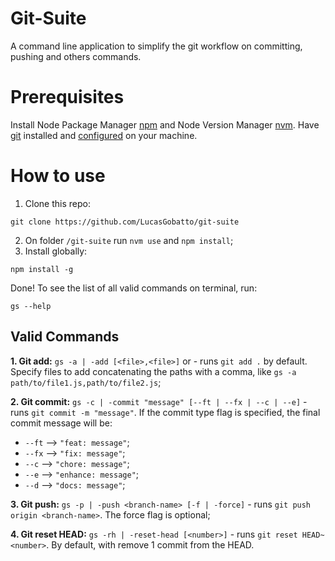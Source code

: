 # Git-Suite

A command line application to simplify the git workflow on committing, pushing and others commands.

# Prerequisites

Install Node Package Manager [npm](https://www.npmjs.com/) and Node Version Manager [nvm](https://github.com/nvm-sh/nvm/blob/master/README.md#installing-and-updating). Have [git](https://git-scm.com/) installed and [configured](https://git-scm.com/book/en/v2/Getting-Started-First-Time-Git-Setup) on your machine.

# How to use

1. Clone this repo:
```
git clone https://github.com/LucasGobatto/git-suite
```
2. On folder `/git-suite` run `nvm use` and `npm install`;
3. Install globally:
```
npm install -g
```

Done! To see the list of all valid commands on terminal, run:
```
gs --help
```

## Valid Commands

**1. Git add:** `gs -a | -add [<file>,<file>]` or - runs `git add .` by  default. Specify files to add concatenating the paths with a comma, like `gs -a path/to/file1.js,path/to/file2.js`;

**2. Git commit:** `gs -c | -commit "message" [--ft | --fx | --c | --e]` - runs `git commit -m "message"`. If the commit type flag is specified, the final commit message will be:

- `--ft`   -->    `"feat: message"`;
- `--fx`   -->    `"fix: message"`;
- `--c`    -->    `"chore: message"`;
- `--e`    -->    `"enhance: message"`;
- `--d`    -->    `"docs: message"`;

**3. Git push:** `gs -p | -push <branch-name> [-f | -force]` - runs `git push origin <branch-name>`. The force flag is optional;

**4. Git reset HEAD:** `gs -rh | -reset-head [<number>]` - runs `git reset HEAD~<number>`. By default, with remove 1 commit from the HEAD.
